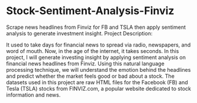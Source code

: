 # Stock-Sentiment-Analysis-Finviz
Scrape news headlines from Finviz for FB and TSLA then apply sentiment analysis to generate investment insight.
Project Description:

It used to take days for financial news to spread via radio, newspapers, and word of mouth. Now, in the age of the internet, it takes seconds. In this project, I will generate investing insight by applying sentiment analysis on financial news headlines from Finviz. Using this natural language processing technique, we will understand the emotion behind the headlines and predict whether the market feels good or bad about a stock.
The datasets used in this project are raw HTML files for the Facebook (FB) and Tesla (TSLA) stocks from FINVIZ.com, a popular website dedicated to stock information and news.